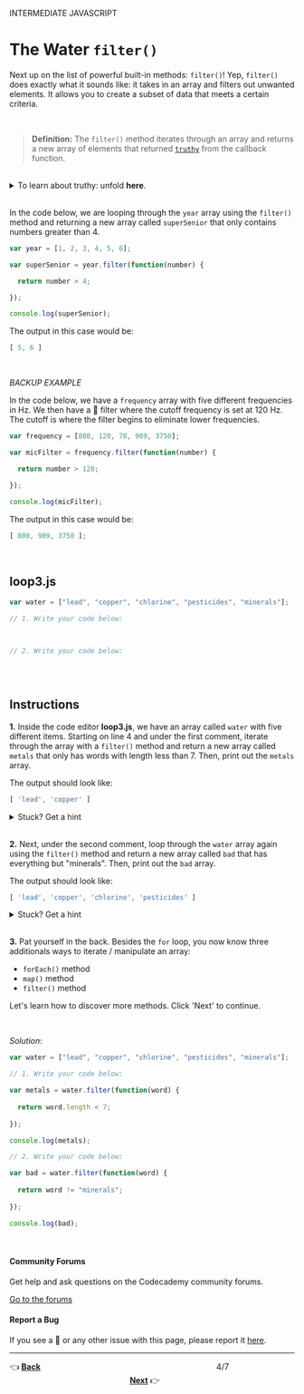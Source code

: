INTERMEDIATE JAVASCRIPT

# The Water `filter()` #

Next up on the list of powerful built-in methods: `filter()`! Yep, `filter()` does exactly what it sounds like: it takes in an array and filters out unwanted elements. It allows you to create a subset of data that meets a certain criteria.

<br />

> **Definition:** The `filter()` method iterates through an array and returns a new array of elements that returned [`truthy`](https://developer.mozilla.org/en-US/docs/Glossary/Truthy) from the callback function.

<br />

<details>
    <summary>To learn about truthy: unfold <b>here</b>.</summary>
    <p> <p>
    <p>In JavaScript, a truthy value is a value that is considered true when evaluated in a Boolean context.</p>
</details>

<br />

In the code below, we are looping through the `year` array using the `filter()` method and returning a new array called `superSenior` that only contains numbers greater than 4.

```javascript
var year = [1, 2, 3, 4, 5, 6];

var superSenior = year.filter(function(number) {

  return number > 4;

});

console.log(superSenior);
```

The output in this case would be:

```javascript
[ 5, 6 ]
```

<br />

*BACKUP EXAMPLE*

In the code below, we have a `frequency` array with five different frequencies in Hz. We then have a :microphone: filter where the cutoff frequency is set at 120 Hz. The cutoff is where the filter begins to eliminate lower frequencies.

```javascript
var frequency = [808, 120, 78, 909, 3750];

var micFilter = frequency.filter(function(number) {

  return number > 120;

});

console.log(micFilter);
```

The output in this case would be:

```javascript
[ 808, 909, 3750 ];
```

<br />

## loop3.js ##

```javascript
var water = ["lead", "copper", "chlorine", "pesticides", "minerals"];  

// 1. Write your code below:



// 2. Write your code below:



```

<br />

## Instructions ##

**1.** Inside the code editor **loop3.js**, we have an array called `water` with five different items. Starting on line 4 and under the first comment, iterate through the array with a `filter()` method and return a new array called `metals` that only has words with length less than 7. Then, print out the `metals` array.

The output should look like:

```javascript
[ 'lead', 'copper' ]
```

<details>
    <summary>Stuck? Get a hint</summary>
    <p> <p>
    <p>Hint: Use the <code>filter()</code> syntax given above - <code>result = array.filter(function(number) {  return ...  });</code> as a starting point.</p>
</details>

<br />

**2.** Next, under the second comment, loop through the `water` array again using the `filter()` method and return a new array called `bad` that has everything but "minerals". Then, print out the `bad` array.

The output should look like:

```javascript
[ 'lead', 'copper', 'chlorine', 'pesticides' ]
```

<details>
    <summary>Stuck? Get a hint</summary>
    <p> <p>
    <p>Hint: Use the <code>filter()</code> syntax given above - <code>result = array.filter(function(element) {  return ...  });</code> as a starting point.</p>
</details>

<br />

**3.** Pat yourself in the back. Besides the `for` loop, you now know three additionals ways to iterate / manipulate an array:

- `forEach()` method
- `map()` method
- `filter()` method

Let's learn how to discover more methods. Click 'Next' to continue.

<br />

*Solution*:

```javascript
var water = ["lead", "copper", "chlorine", "pesticides", "minerals"];  

// 1. Write your code below:

var metals = water.filter(function(word) {
  
  return word.length < 7;
  
});

console.log(metals);

// 2. Write your code below:

var bad = water.filter(function(word) {
  
  return word != "minerals";
  
});

console.log(bad);
```

<br />


#### Community Forums ####
Get help and ask questions on the Codecademy community forums.

[Go to the forums](https://discuss.codecademy.com/c/javascript)

#### Report a Bug ####
If you see a :bug: or any other issue with this page, please report it [here](http://www1.nyc.gov/nyc-resources/categories/environment/animal-control-welfare/index.page).

---

:point_left: **[Back](exercise3.md)**
&nbsp; &nbsp; &nbsp; &nbsp; &nbsp; &nbsp; &nbsp; &nbsp; &nbsp; &nbsp; &nbsp; &nbsp; &nbsp; &nbsp; &nbsp; &nbsp; &nbsp; &nbsp; &nbsp; &nbsp; &nbsp;
&nbsp; &nbsp; &nbsp; &nbsp; &nbsp; &nbsp; &nbsp; &nbsp; &nbsp; &nbsp; &nbsp; &nbsp; &nbsp; &nbsp; &nbsp; &nbsp; &nbsp; &nbsp; 4/7
&nbsp; &nbsp; &nbsp; &nbsp; &nbsp; &nbsp; &nbsp; &nbsp; &nbsp; &nbsp; &nbsp; &nbsp; &nbsp; &nbsp; &nbsp; &nbsp; &nbsp; &nbsp; &nbsp; &nbsp; &nbsp;
&nbsp; &nbsp; &nbsp; &nbsp; &nbsp; &nbsp; &nbsp; &nbsp; &nbsp; &nbsp; &nbsp; &nbsp; &nbsp; &nbsp; &nbsp; &nbsp; &nbsp; &nbsp; &nbsp; &nbsp;
**[Next](exercise5.md)** :point_right:
